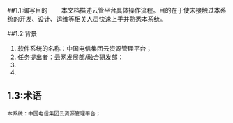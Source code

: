 ##1.1:编写目的
&emsp;&emsp;本文档描述云管平台具体操作流程。目的在于使未接触过本系统的开发、设计、运维等相关人员快速上手并熟悉本系统。

##1.2:背景
1. 软件系统的名称：中国电信集团云资源管理平台；
2. 任务提出者：云网发展部/融合研发部；
3. 
4.  

## 1.3:术语
    本系统：中国电信集团云资源管理平台；


